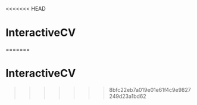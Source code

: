 <<<<<<< HEAD
# InteractiveCV
=======
# InteractiveCV
>>>>>>> 8bfc22eb7a019e01e61f4c9e9827249d23a1bd62
